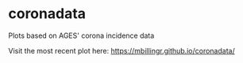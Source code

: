 # coronadata
Plots based on AGES' corona incidence data

Visit the most recent plot here: https://mbillingr.github.io/coronadata/
